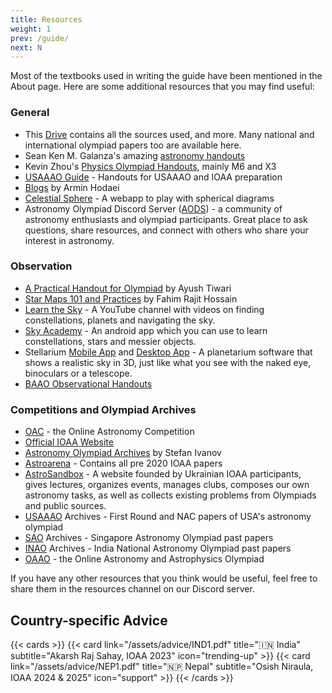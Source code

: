 ```yaml
---
title: Resources
weight: 1
prev: /guide/
next: N
---
```


Most of the textbooks used in writing the guide have been mentioned in the About page. Here are some additional resources that you may find useful:

### General

- This [Drive](https://drive.google.com/drive/folders/1gZDmKb3n2vXHpVZMwFaUJ1ukUccCfYKD?usp=sharing) contains all the sources used, and more. Many national and international olympiad papers too are available here.
- Sean Ken M. Galanza's amazing [astronomy handouts](https://drive.google.com/drive/folders/1i7HR025iR4HO7PHhx7RmDCRa5aRi14hX?usp=sharing)
- Kevin Zhou's [Physics Olympiad Handouts](https://knzhou.github.io), mainly M6 and X3
- [USAAAO Guide](https://www.usaaao.guide/handouts) - Handouts for USAAAO and IOAA preparation
- [Blogs](https://physolympacademy.com/blog/) by Armin Hodaei
- [Celestial Sphere](https://bunchofcellulose.github.io/celestialsphere/) - A webapp to play with spherical diagrams
- Astronomy Olympiad Discord Server ([AODS](https://discord.gg/cuVC54FksD)) - a community of astronomy enthusiasts and olympiad participants. Great place to ask questions, share resources, and connect with others who share your interest in astronomy.

### Observation

- [A Practical Handout for Olympiad](https://drive.google.com/drive/u/6/folders/158MAxU6U2O_d_oUsVKrWfBywN4i5arN1) by Ayush Tiwari
- [Star Maps 101 and Practices](https://github.com/Rajit13/Star-Maps-101-and-Practices) by Fahim Rajit Hossain
- [Learn the Sky](https://www.youtube.com/@learnthesky) - A YouTube channel with videos on finding constellations, planets and navigating the sky.
- [Sky Academy](https://play.google.com/store/apps/details?id=digital.dong.skyacademy&hl=en_IN) - An android app which you can use to learn constellations, stars and messier objects.
- Stellarium [Mobile App](https://play.google.com/store/apps/details?id=com.noctuasoftware.stellarium_free&hl=en_IN) and [Desktop App](https://stellarium.org/) - A planetarium software that shows a realistic sky in 3D, just like what you see with the naked eye, binoculars or a telescope.
- [BAAO Observational Handouts](https://drive.google.com/drive/folders/141B0qiKer2hnpNKzf0yNuLKOqcTA2Cpf)

### Competitions and Olympiad Archives

- [OAC](https://onlineastro.org) - the Online Astronomy Competition
- [Official IOAA Website](https://ioaastrophysics.org)
- [Astronomy Olympiad Archives](https://mega.nz/folder/3ZBWDbTL#U8-utZdSD-6URDjXS1t9Ag) by Stefan Ivanov
- [Astroarena](https://astroarena.github.io/astroarena/index.html) - Contains all pre 2020 IOAA papers
- [AstroSandbox](https://astrosandbox.com/eng) - A website founded by Ukrainian IOAA participants, gives lectures, organizes events, manages clubs, composes our own astronomy tasks, as well as collects existing problems from Olympiads and public sources.
- [USAAAO](https://usaaao.org/resources/past-exams/) Archives - First Round and NAC papers of USA's astronomy olympiad
- [SAO](https://drive.google.com/drive/folders/1fVdcMhwshartqgcSSFr2O37m2NEpnciU) Archives - Singapore Astronomy Olympiad past papers
- [INAO](https://olympiads.hbcse.tifr.res.in/how-to-prepare/past-papers/) Archives - India National Astronomy Olympiad past papers
- [OAAO](https://oaaoinfo.org) - the Online Astronomy and Astrophysics Olympiad

If you have any other resources that you think would be useful, feel free to share them in the resources channel on our Discord server.

## Country-specific Advice

{{< cards >}}
  {{< card link="/assets/advice/IND1.pdf" title="🇮🇳 India" subtitle="Akarsh Raj Sahay, IOAA 2023" icon="trending-up" >}}
  {{< card link="/assets/advice/NEP1.pdf" title="🇳🇵 Nepal" subtitle="Osish Niraula, IOAA 2024 & 2025" icon="support" >}}
{{< /cards >}}
